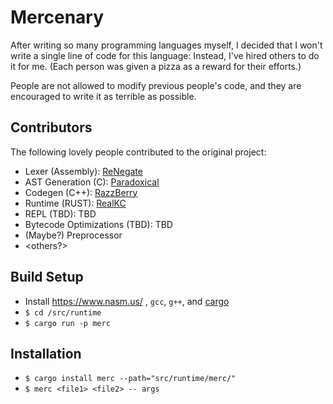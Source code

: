 # Mercenary

After writing so many programming languages myself, I decided that I won't write a single line of code for this language: Instead, I've hired others to do it for me. (Each person was given a pizza as a reward for their efforts.)

People are not allowed to modify previous people's code, and they are encouraged to write it as terrible as possible.

## Contributors
The following lovely people contributed to the original project:

- Lexer (Assembly): [ReNegate](https://github.com/RealNeGate)
- AST Generation (C): [Paradoxical](https://github.com/ThePuzzlemaker/)
- Codegen (C++): [RazzBerry](https://github.com/jhburns/)
- Runtime (RUST): [RealKC](https://github.com/RealKC)
- REPL (TBD): TBD
- Bytecode Optimizations (TBD): TBD
- (Maybe?) Preprocessor
- <others?>

## Build Setup

- Install https://www.nasm.us/ , `gcc`, `g++`, and [cargo](https://doc.rust-lang.org/cargo/getting-started/installation.html)
- `$ cd /src/runtime`
- `$ cargo run -p merc`

## Installation

- `$ cargo install merc --path="src/runtime/merc/"`
- `$ merc <file1> <file2> -- args`
